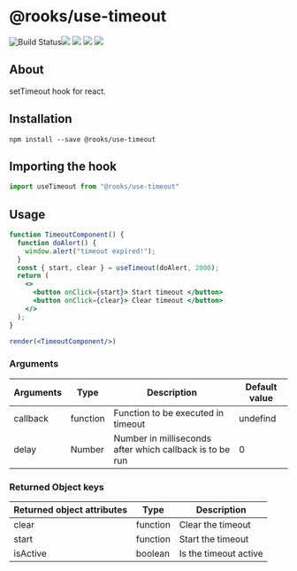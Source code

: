 # @rooks/use-timeout

![Build Status](https://github.com/imbhargav5/rooks/workflows/Node%20CI/badge.svg)![](https://img.shields.io/npm/v/@rooks/use-timeout/latest.svg) ![](https://img.shields.io/npm/l/@rooks/use-timeout.svg) ![](https://img.shields.io/npm/dt/@rooks/use-timeout.svg) ![](https://img.shields.io/david/imbhargav5/rooks.svg?path=packages%2Ftimeout)




## About 
setTimeout hook for react.
<br/>

## Installation

```
npm install --save @rooks/use-timeout
```

## Importing the hook

```javascript
import useTimeout from "@rooks/use-timeout"
```


## Usage

```jsx
function TimeoutComponent() {
  function doAlert() {
    window.alert("timeout expired!");
  }
  const { start, clear } = useTimeout(doAlert, 2000);
  return (
    <>
      <button onClick={start}> Start timeout </button>
      <button onClick={clear}> Clear timeout </button>
    </>
  );
}

render(<TimeoutComponent/>)
```

### Arguments

| Arguments | Type     | Description                                              | Default value |
| --------- | -------- | -------------------------------------------------------- | ------------- |
| callback  | function | Function to be executed in timeout                       | undefind      |
| delay     | Number   | Number in milliseconds after which callback is to be run | 0             |

### Returned Object keys

| Returned object attributes | Type     | Description           |
| -------------------------- | -------- | --------------------- |
| clear                      | function | Clear the timeout     |
| start                      | function | Start the timeout     |
| isActive                   | boolean  | Is the timeout active |

